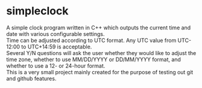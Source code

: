 # simpleclock
A simple clock program written in C++ which outputs the current time and date with various configurable settings.  
Time can be adjusted according to UTC format. Any UTC value from UTC-12:00 to UTC+14:59 is acceptable.  
Several Y/N questions will ask the user whether they would like to adjust the time zone, whether to use MM/DD/YYYY or DD/MM/YYYY format, and whether to use a 12- or 24-hour format.  
This is a very small project mainly created for the purpose of testing out git and github features.  
